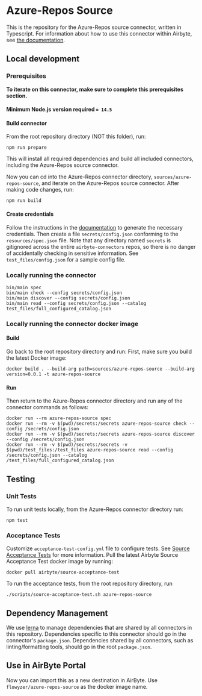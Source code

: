 # Azure-Repos Source

This is the repository for the Azure-Repos source connector, written in Typescript.
For information about how to use this connector within Airbyte, see [the
documentation](https://docs.airbyte.io/integrations/sources/azure-repos).

## Local development

### Prerequisites

**To iterate on this connector, make sure to complete this prerequisites
section.**

#### Minimum Node.js version required `= 14.5`

#### Build connector

From the root repository directory (NOT this folder), run:

```
npm run prepare
```

This will install all required dependencies and build all included connectors,
including the Azure-Repos source connector.

Now you can cd into the Azure-Repos connector directory, `sources/azure-repos-source`,
and iterate on the Azure-Repos source connector. After making code changes, run:

```
npm run build
```

#### Create credentials

Follow the instructions in the
[documentation](https://docs.airbyte.io/integrations/sources/azure-repos) to
generate the necessary credentials. Then create a file `secrets/config.json`
conforming to the `resources/spec.json` file. Note that any directory named
`secrets` is gitignored across the entire `airbyte-connectors` repos, so there is
no danger of accidentally checking in sensitive information. See
`test_files/config.json` for a sample config file.

### Locally running the connector

```
bin/main spec
bin/main check --config secrets/config.json
bin/main discover --config secrets/config.json
bin/main read --config secrets/config.json --catalog test_files/full_configured_catalog.json
```

### Locally running the connector docker image

#### Build

Go back to the root repository directory and run:
First, make sure you build the latest Docker image:

```
docker build . --build-arg path=sources/azure-repos-source --build-arg version=0.0.1 -t azure-repos-source
```

#### Run

Then return to the Azure-Repos connector directory and run any of the connector
commands as follows:

```
docker run --rm azure-repos-source spec
docker run --rm -v $(pwd)/secrets:/secrets azure-repos-source check --config /secrets/config.json
docker run --rm -v $(pwd)/secrets:/secrets azure-repos-source discover --config /secrets/config.json
docker run --rm -v $(pwd)/secrets:/secrets -v $(pwd)/test_files:/test_files azure-repos-source read --config /secrets/config.json --catalog /test_files/full_configured_catalog.json
```

## Testing

### Unit Tests

To run unit tests locally, from the Azure-Repos connector directory run:

```
npm test
```

### Acceptance Tests

Customize `acceptance-test-config.yml` file to configure tests. See [Source
Acceptance
Tests](https://docs.airbyte.io/connector-development/testing-connectors/source-acceptance-tests-reference)
for more information.
Pull the latest Airbyte Source Acceptance Test docker image by running:

```
docker pull airbyte/source-acceptance-test
```

To run the acceptance tests, from the root repository directory, run

```
./scripts/source-acceptance-test.sh azure-repos-source
```

## Dependency Management

We use [lerna](https://lerna.js.org/) to manage dependencies that are shared by
all connectors in this repository. Dependencies specific to this connector
should go in the connector's `package.json`. Dependencies shared by all
connectors, such as linting/formatting tools, should go in the root
`package.json`.


## Use in AirByte Portal

Now you can import this as a new destination in AirByte. Use `flowyzer/azure-repos-source` as the docker image name. 